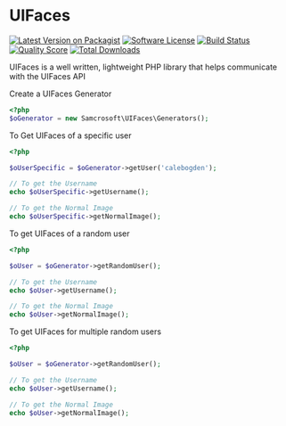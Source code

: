 UIFaces
=======

[![Latest Version on Packagist](https://img.shields.io/packagist/v/samcrosoft/uifaces.svg?style=flat-square)](https://packagist.org/packages/samcrosoft/uifaces)
[![Software License](https://img.shields.io/badge/license-MIT-brightgreen.svg?style=flat-square)](LICENSE.md)
[![Build Status](https://img.shields.io/travis/samcrosoft/uifaces/master.svg?style=flat-square)](https://travis-ci.org/samcrosoft/uifaces)
[![Quality Score](https://img.shields.io/scrutinizer/g/samcrosoft/uifaces.svg?style=flat-square)](https://scrutinizer-ci.com/g/samcrosoft/uifaces)
[![Total Downloads](https://img.shields.io/packagist/dt/samcrosoft/uifaces.svg?style=flat-square)](https://packagist.org/packages/samcrosoft/uifaces)

UIFaces is a well written, lightweight PHP library that helps communicate with the UIFaces API

Create a UIFaces Generator

```php
<?php
$oGenerator = new Samcrosoft\UIFaces\Generators();

```

To Get UIFaces of a specific user

```php
<?php

$oUserSpecific = $oGenerator->getUser('calebogden');

// To get the Username
echo $oUserSpecific->getUsername();

// To get the Normal Image
echo $oUserSpecific->getNormalImage();
```

To get UIFaces of a random user
```php
<?php

$oUser = $oGenerator->getRandomUser();

// To get the Username
echo $oUser->getUsername();

// To get the Normal Image
echo $oUser->getNormalImage();
```


To get UIFaces for multiple random users
```php
<?php

$oUser = $oGenerator->getRandomUser();

// To get the Username
echo $oUser->getUsername();

// To get the Normal Image
echo $oUser->getNormalImage();
```